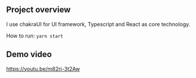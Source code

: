 ## Project overview
I use chakraUI for UI framework, Typescript and React as core technology.

How to run: 
`yarn start`

## Demo video
https://youtu.be/m82ri-3t2Aw
